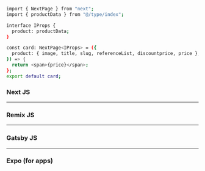 ```bash
import { NextPage } from "next";
import { productData } from "@/type/index";

interface IProps {
  product: productData;
}

const card: NextPage<IProps> = ({
  product: { image, title, slug, referenceList, discountprice, price },
}) => {
  return <span>{price}</span>;
};
export default card;

```


### Next JS

***

### Remix JS

***

### Gatsby JS

***

### Expo (for apps)
